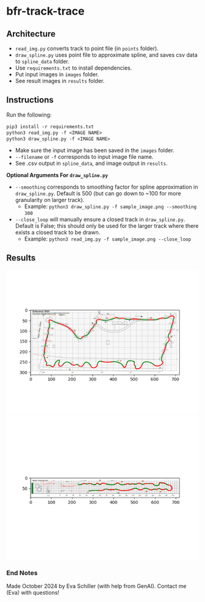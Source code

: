 # bfr-track-trace

## Architecture

* `read_img.py` converts track to point file (in `points` folder). 
* `draw_spline.py` uses point file to approximate spline, and saves csv data to `spline_data` folder.
* Use `requirements.txt` to install dependencies. 
* Put input images in `images` folder.
* See result images in `results` folder.

## Instructions
Run the following:

    pip3 install -r requirements.txt
    python3 read_img.py -f <IMAGE NAME>
    python3 draw_spline.py -f <IMAGE NAME>

* Make sure the input image has been saved in the `images` folder. 
* `--filename` or `-f` corresponds to input image file name.
* See .csv output in `spline_data`, and image output in `results`.

**Optional Arguments For `draw_spline.py`**
* `--smoothing` corresponds to smoothing factor for spline approximation in `draw_spline.py`. Default is 500 (but can go down to ~100 for more granularity on larger track).
    * Example: `python3 draw_spline.py -f sample_image.png --smoothing 300`
* `--close_loop` will manually ensure a closed track in `draw_spline.py`. Default is False; this should only be used for the larger track where there exists a closed track to be drawn. 
    * Example: `python3 read_img.py -f sample_image.png --close_loop` 

## Results
![results_one](results/1_spline.png)
![results_two](results/2_spline.png)

### End Notes

Made October 2024 by Eva Schiller (with help from GenAI).
Contact me (Eva) with questions!

